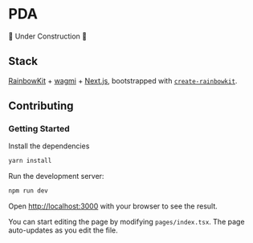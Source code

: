 # PDA
🚧 Under Construction 🚧

## Stack
[RainbowKit](https://rainbowkit.com) + [wagmi](https://wagmi.sh) + [Next.js](https://nextjs.org/),  bootstrapped with [`create-rainbowkit`](https://github.com/rainbow-me/rainbowkit/tree/main/packages/create-rainbowkit).

## Contributing

### Getting Started

Install the dependencies
```bash
yarn install
```

Run the development server:

```bash
npm run dev
```

Open [http://localhost:3000](http://localhost:3000) with your browser to see the result.

You can start editing the page by modifying `pages/index.tsx`. The page auto-updates as you edit the file.
